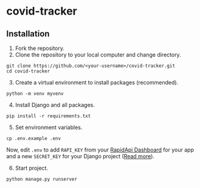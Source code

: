 # covid-tracker

## Installation
1. Fork the repository.
2. Clone the repository to your local computer and change directory.
```
git clone https://github.com/<your-username>/covid-tracker.git
cd covid-tracker
```

3. Create a virtual environment to install packages (recommended).
```
python -m venv myvenv
```

4. Install Django and all packages.
```
pip install -r requirements.txt
```

5. Set environment variables.
```
cp .env.example .env
```
Now, edit `.env` to add `RAPI_KEY` from your [RapidApi Dashboard](https://rapidapi.com/developer/dashboard) for your app and a new `SECRET_KEY` for your Django project ([Read more](https://docs.djangoproject.com/en/3.1/ref/settings/#std:setting-SECRET_KEY)).

6. Start project.
```
python manage.py runserver
```
